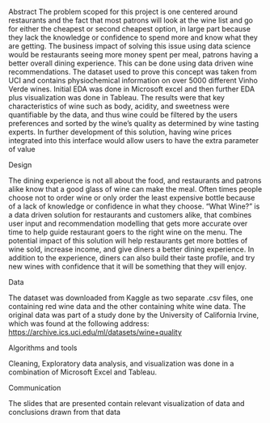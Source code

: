 Abstract
The problem scoped for this project is one centered around restaurants and the fact that most patrons will look at the wine list and go for either the cheapest
or second cheapest option, in large part because they lack the knowledge or confidence to spend more and know what they are getting. The business impact of solving 
this issue using data science would be restaurants seeing more money spent per meal, patrons having a better overall dining experience. This can be done using data driven 
wine recommendations. The dataset used to prove this concept was taken from UCI and contains physiochemical information on over 5000 different Vinho Verde wines.
Initial EDA was done in Microsoft excel and then further EDA plus visualization was done in Tableau.  The results were that key characteristics of wine such as body, 
acidity, and sweetness were quantifiable by the data, and thus wine could be filtered by the users preferences and sorted by the wine’s quality as determined by wine 
tasting experts.  In further development of this solution, having wine prices integrated into this interface would allow users to have the extra parameter of value

Design

The dining experience is not all about the food, and restaurants and patrons alike know that a good glass of wine can make the meal. Often times people choose not to order
wine or only order the least expensive bottle because of a lack of knowledge or confidence in what they choose. “What Wine?” is a data driven solution for restaurants and 
customers alike, that combines user input and recommendation modelling that gets more accurate over time to help guide restaurant goers to the right wine on the menu.
The potential impact of this solution will help restaurants get more bottles of wine sold, increase income, and give diners a better dining experience. 
In addition to the experience, diners can also build their taste profile, and try new wines with confidence that it will be something that they will enjoy.  

Data

The dataset was downloaded from Kaggle as two separate .csv files, one containing red wine data and the other containing white wine data. 
The original data was part of a study done by the University of California Irvine, which was found at the following address:
https://archive.ics.uci.edu/ml/datasets/wine+quality

Algorithms and tools

Cleaning, Exploratory data analysis, and visualization was done in a combination of Microsoft Excel and Tableau.

Communication

The slides that are presented contain relevant visualization of data and conclusions drawn from that data
